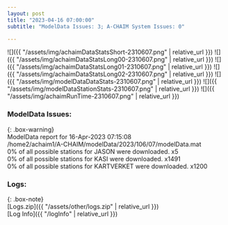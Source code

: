 ```yaml
---
layout: post
title: "2023-04-16 07:00:00"
subtitle: "ModelData Issues: 3; A-CHAIM System Issues: 0"

---
```


![]({{ "/assets/img/achaimDataStatsShort-2310607.png" | relative_url }})
![]({{ "/assets/img/achaimDataStatsLong00-2310607.png" | relative_url }})
![]({{ "/assets/img/achaimDataStatsLong01-2310607.png" | relative_url }})
![]({{ "/assets/img/achaimDataStatsLong02-2310607.png" | relative_url }})
![]({{ "/assets/img/modelDataDataStats-2310607.png" | relative_url }})
![]({{ "/assets/img/modelDataStationStats-2310607.png" | relative_url }})
![]({{ "/assets/img/achaimRunTime-2310607.png" | relative_url }})


### ModelData Issues:  
  
{: .box-warning}  
 ModelData report for 16-Apr-2023 07:15:08   
 /home2/achaim1/A-CHAIM/modelData/2023/106/07/modelData.mat   
 0% of all possible stations for JASON were downloaded. x5   
 0% of all possible stations for KASI were downloaded. x1491   
 0% of all possible stations for KARTVERKET were downloaded. x1200   
  


### Logs:  
  
{: .box-note}  
[Logs.zip]({{ "/assets/other/logs.zip" | relative_url }})  
[Log Info]({{ "/logInfo" | relative_url }})  
